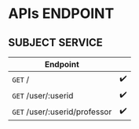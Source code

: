 # APIs ENDPOINT
## SUBJECT SERVICE

| Endpoint | |
|--|--|
| `GET` / | :heavy_check_mark: |
| `GET` /user/:userid | :heavy_check_mark: |
| `GET` /user/:userid/professor| :heavy_check_mark: |
